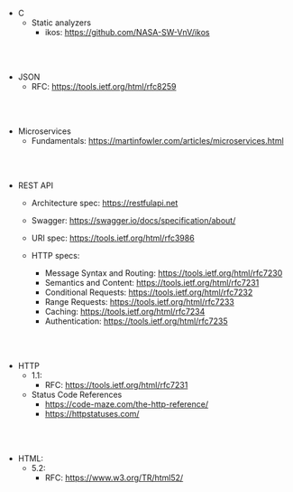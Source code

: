 - C
  - Static analyzers  
    - ikos: https://github.com/NASA-SW-VnV/ikos  

<br>
<br>

- JSON
  -  RFC: https://tools.ietf.org/html/rfc8259

<br>
<br>

- Microservices   
  - Fundamentals: https://martinfowler.com/articles/microservices.html  

<br>
<br>

- REST API
  - Architecture spec: https://restfulapi.net
  - Swagger: https://swagger.io/docs/specification/about/  

  - URI spec: https://tools.ietf.org/html/rfc3986
  - HTTP specs:
    - Message Syntax and Routing: https://tools.ietf.org/html/rfc7230  
    - Semantics and Content: https://tools.ietf.org/html/rfc7231
    - Conditional Requests: https://tools.ietf.org/html/rfc7232
    - Range Requests: https://tools.ietf.org/html/rfc7233
    - Caching: https://tools.ietf.org/html/rfc7234
    - Authentication: https://tools.ietf.org/html/rfc7235

<br>
<br>

- HTTP  
  - 1.1:
    - RFC: https://tools.ietf.org/html/rfc7231
  - Status Code References  
    - https://code-maze.com/the-http-reference/   
    - https://httpstatuses.com/  

<br>
<br>    
    
- HTML:
  - 5.2:
    - RFC: https://www.w3.org/TR/html52/
